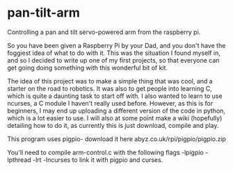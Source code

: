 pan-tilt-arm
============

Controlling a pan and tilt servo-powered arm from the raspberry pi.


So you have been given a Raspberry Pi by your Dad, and you don't have the foggiest idea of what to do with it.
This was the situation I found myself in, and so I decided to write up one of my first projects, so that everyone can get
going doing something with this wonderful bit of kit. 

The idea of this project was to make a simple thing that was cool, and a starter on the road to robotics.
It was also to get people into learning C, which is quite a daunting task to start off with. I also wanted to learn 
to use ncurses, a C module I haven't really used before.
However, as this is for beginners, I may end up uploading a different version of the code in python, which is
a lot easier to use. I will also at some point make a wiki (hopefully) detailing how to do it, as currently this is 
just download, compile and play.

This program uses pigpio- download it here
abyz.co.uk/rpi/pigpio/pigpio.zip

You'll need to compile arm-control.c with the following flags
-lpigpio -lpthread -lrt -lncurses
to link it with pigpio and curses.


